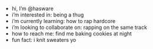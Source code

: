 -   hi, I’m @hasware
-   i’m interested in: being a thug
-   i’m currently learning: how to rap hardcore
-   i’m looking to collaborate on: rapping on the same track
-   how to reach me: find me baking cookies at night
-   fun fact: i knit sweaters yo
